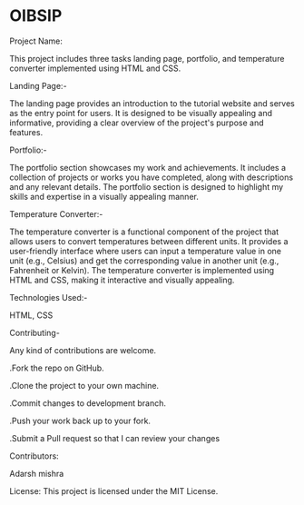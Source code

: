 # OIBSIP

Project Name:

This project includes three tasks landing page, portfolio, and temperature converter implemented using HTML and CSS.

Landing Page:-

The landing page provides an introduction to the tutorial website and serves as the entry point for users. It is designed to be visually appealing and informative, providing a clear overview of the project's purpose and features.

Portfolio:-

The portfolio section showcases my work and achievements. It includes a collection of projects or works you have completed, along with descriptions and any relevant details. The portfolio section is designed to highlight my skills and expertise in a visually appealing manner.

Temperature Converter:-

The temperature converter is a functional component of the project that allows users to convert temperatures between different units. It provides a user-friendly interface where users can input a temperature value in one unit (e.g., Celsius) and get the corresponding value in another unit (e.g., Fahrenheit or Kelvin). The temperature converter is implemented using HTML and CSS, making it interactive and visually appealing.

Technologies Used:-

HTML,
CSS

Contributing-

Any kind of contributions are welcome.

.Fork the repo on GitHub.

.Clone the project to your own machine.

.Commit changes to development branch.

.Push your work back up to your fork.

.Submit a Pull request so that I can review your changes

Contributors:

Adarsh mishra

License:
This project is licensed under the MIT License.
